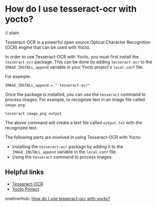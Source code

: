 # How do I use tesseract-ocr with yocto?
// plain

Tesseract-OCR is a powerful open source Optical Character Recognition (OCR) engine that can be used with Yocto.

In order to use Tesseract-OCR with Yocto, you must first install the `tesseract-ocr` package. This can be done by adding `tesseract-ocr` to the `IMAGE_INSTALL_append` variable in your Yocto project's `local.conf` file.

For example:
```
IMAGE_INSTALL_append = " tesseract-ocr"
```

Once the package is installed, you can use the `tesseract` command to process images. For example, to recognize text in an image file called `image.png`:

```
tesseract image.png output
```

The above command will create a text file called `output.txt` with the recognized text.

The following parts are involved in using Tesseract-OCR with Yocto:
- Installing the `tesseract-ocr` package by adding it to the `IMAGE_INSTALL_append` variable in the `local.conf` file.
- Using the `tesseract` command to process images.

## Helpful links
- [Tesseract-OCR](https://github.com/tesseract-ocr/tesseract)
- [Yocto Project](https://www.yoctoproject.org/)

onelinerhub: [How do I use tesseract-ocr with yocto?](https://onelinerhub.com/tesseract-ocr/how-do-i-use-tesseract-ocr-with-yocto)